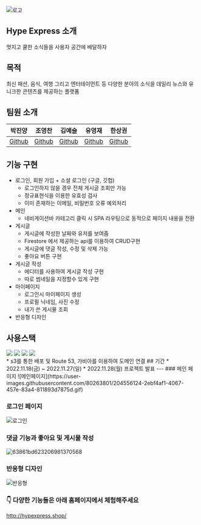 ![로고](https://user-images.githubusercontent.com/80263801/204437496-6b6c193b-21a0-44c2-9f50-43218ca2baf7.png)  

## Hype Express 소개
멋지고 쿨한 소식들을 사용자 공간에 배달하자
## 목적
최신 패션, 음식, 여행 그리고 엔터테이먼트 등 다양한 분야의 소식을 데일리 뉴스와 유니크한 콘텐츠를 제공하는 플랫폼
## 팀원 소개
|박진양|조영찬|김예슬|유영재|한상권
|------|------|------|------|------|
|[Github](https://github.com/Jinyang-Park)|[Github](https://github.com/chaaaniii)|[Github](https://github.com/2sel)|[Github](https://github.com/YoungJae0910)|[Github](https://github.com/Gon1782)|
## 기능 구현
* 로그인, 회원 가입 + 소셜 로그인 (구글, 깃헙)
    - 로그인하지 않을 경우 전체 게시글 조회만 가능
    - 정규표현식을 이용한 유효성 검사
    - 이미 존재하는 이메일, 비밀번호 오류 예외처리
* 메인
    - 네비게이션바 카테고리 클릭 시 SPA 라우팅으로 동적으로 페이지 내용을 전환
* 게시글
    - 게시글에 작성한 날짜와 유저를 보여줌
    - Firestore 에서 제공하는 api를 이용하여 CRUD구현
    - 게시글에 댓글 작성, 수정 및 삭제 가능
    - 좋아요 버튼 구현
* 게시글 작성
    - 에디터를 사용하여 게시글 작성 구현
    - 따로 썸네일을 지정할수 있게 구현
* 마이페이지
    - 로그인시 마이페이지 생성
    - 프로필 닉네임, 사진 수정
    - 내가 쓴 게시물 조회
*  반응형 디자인
## 사용스택
<div align="left">
	<img src="https://img.shields.io/badge/Javascript-F7DF1E?style=flat&logo=Javascript&logoColor=black" />
	<img src="https://img.shields.io/badge/HTML5-E34F26?style=flat&logo=HTML5&logoColor=white" />
	<img src="https://img.shields.io/badge/CSS3-1572B6?style=flat&logo=CSS3&logoColor=white" />
	<img src="https://img.shields.io/badge/Firebase-FFCA28?style=flat&logo=Firebase&logoColor=white" />
</div>
* s3를 통한 배포 및 Route 53, 가비아를 이용하여 도메인 연결
## 기간
* 2022.11.18(금) ~ 2022.11.27(일)
* 2022.11.28(월) 프로젝트 발표
---
### 메인 페이지
 ![메인페이지](https://user-images.githubusercontent.com/80263801/204556124-2ebf4af1-4067-457e-83a4-811893d7875d.gif)

### 로그인 페이지
![로그인](https://user-images.githubusercontent.com/80263801/204556828-b055bd4c-6038-4e68-8e91-b920bd8507ad.gif)

### 댓글 기능과 좋아요 및 게시물 작성
![63861bd623206981370568](https://user-images.githubusercontent.com/80263801/204561351-9796d98b-4016-4ada-8f62-d7b928697f0e.gif)

### 반응형 디자인
![반응형](https://user-images.githubusercontent.com/80263801/204563514-05a2bff1-623e-45dc-a4f2-f36b650067df.gif)

### 👇 다양한 기능들은 아래 홈페이지에서 체험해주세요
http://hypexpress.shop/
